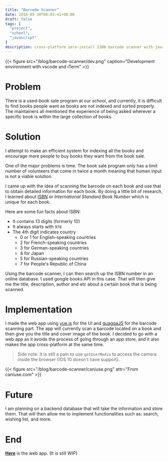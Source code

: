 ```yaml
---
title: "Barcode Scanner"
date: 2018-05-30T08:03:41+08:00
draft: false
tags: [
  "project",
  "school",
  "javascript"
]
description: cross-platform zero-install ISBN barcode scanner with javascript
---
```


{{< figure src="/blog/barcode-scanner/dev.png" caption="Development environment with vscode and iTerm" >}}

# Problem

There is a used-book sale program at our school, and currently, it is difficult to find books people want as books are not indexed and sorted properly. The maintainers all mentioned the experience of being asked wherever a specific book is within the large collection of books.

# Solution

I attempt to make an efficient system for indexing all the books and encourage more people to buy books they want from the book sale.

One of the major problems is time. The book sale program only has a limit number of volunteers that come in twice a month meaning that human input is not a viable solution.

I came up with the idea of scanning the barcode on each book and use that to obtain detailed information for each book. By doing a little bit of research, I learned about [ISBN](https://en.wikipedia.org/wiki/International_Standard_Book_Number) or *International Standard Book Number* which is unique for each book.

Here are some fun facts about ISBN:

- It contains 13 digits (formerly 10)
- It always starts with `978`
- The 4th digit indicates country
  - 0 or 1 for English-speaking countries
  - 2 for French-speaking countries
  - 3 for German-speaking countries
  - 4 for Japan
  - 5 for Russian-speaking countries
  - 7 for People's Republic of China

Using the barcode scanner, I can then search up the ISBN number in an online database. I used google books API in this case. That will then give me the title, description, author and etc about a certain book that is being scanned.

# Implementation

I made the web app using [vue.js](https://vuejs.org/) for the UI and [quaggaJS](https://serratus.github.io/quaggaJS/) for the barcode scanning part. The app will currently scan a barcode located on a book and then give you the title and cover image of the book. I decided to go with a web app as it avoids the process of going through an app store, and it also makes the app cross-platform at the same time.

> Side note: It is still a pain to use `getUserMedia` to access the camera inside the browser (IOS 10 doesn't have support).

{{< figure src="/blog/barcode-scanner/caniuse.png" attr="From caniuse.com" >}}

# Future

I am planning on a backend database that will take the information and store them. That will then allow me to implement functionalities such as: search, wishing list, and more.

# End

**[Here](https://tcode2k16.github.io/book-scanner/)** is the web app. (It is still WIP)